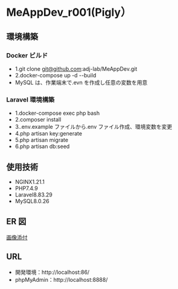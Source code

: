 # MeAppDev_r001(Pigly）

## 環境構築

### Docker ビルド

- 1.git clone git@github.com:adj-lab/MeAppDev.git
- 2.docker-compose up -d --build
- MySQL は、作業端末で.evn を作成し任意の変数を用意

### Laravel 環境構築

- 1.docker-compose exec php bash
- 2.composer install
- 3..env.example ファイルから.env ファイル作成、環境変数を変更
- 4.php artisan key:generate
- 5.php artisan migrate
- 6.php artisan db:seed

## 使用技術

- NGINX1.21.1
- PHP7.4.9
- Laravel8.83.29
- MySQL8.0.26

## ER 図

[画像添付](https://github.com/adj-lab/MeAppDev/blob/55b2b47d1d88eae546880344f0dab6fde2d31f83/er_meapp_dev_r001.png)

## URL

- 開発環境：http://localhost:86/
- phpMyAdmin：http://localhost:8888/
